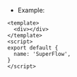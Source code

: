 - Example:

```vue
<template>
  <div></div>
</template>
<script>
export default {
  name: 'SuperFlow',
}
</script>
```
